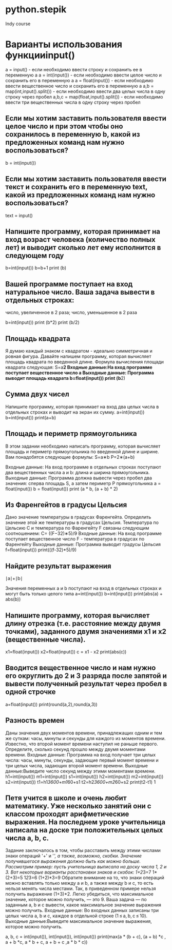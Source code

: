 # python.stepik
Indy course

# Варианты использования функцииinput()

a = input() - если необходимо ввести строку и сохранить ее в переменную а
a = int(input()) - если необходимо ввести целое число и сохранить его в переменную а
a = float(input()) - если необходимо ввести вещественное число и сохранить его в переменную а
a,b = map(int,input().split()) - если необходимо ввести два целых числа в одну строку через пробел
a,b,c = map(float,input().split()) - если необходимо ввести три вещественных числа в одну строку через пробел
## Если мы хотим заставить пользователя ввести целое число и при этом чтобы оно сохранилось в переменную b, какой из предложенных команд нам нужно воспользоваться?
b = int(input())
## Если мы хотим заставить пользователя ввести текст и сохранить его в переменную text, какой из предложенных команд нам нужно воспользоваться?
text = input()
## Напишите программу, которая принимает на вход возраст человека (количество полных лет) и выводит сколько лет ему исполнится в следующем году 
b=int(input())
b=b+1
print (b)
## Вашей программе поступает на вход натуральное число. Ваша задача вывести в отдельных строках:

число, увеличенное в 2 раза;
число, уменьшенное в 2 раза

b=int(input())
print (b*2)
print (b/2)

## Площадь квадрата
Я думаю каждый знаком с квадратом - идеально симметричная и ровная фигура. Давайте напишем программу, которая вычисляет площадь квадрата по введенной длине.
Формула вычисления площади квадрата следующая:
S=a**2 
Входные данные:На вход программе поступает вещественное число a
Выходные данные: Программа выводит площадь квадрата
b=float(input())
print (b**2)
## Сумма двух чисел
Напишите программу, которая принимает на вход два целых числа в отдельных строках и выводит на экран их сумму.
a=int(input())
b=int(input())
print(a+b)
## Площадь и периметр прямоугольника
В этом задании необходимо написать программу, которая вычисляет площадь и периметр прямоугольника по введенной длине и ширине.
Вам понадобятся следующие формулы:
S=a∗b
P=2∗(a+b)

Входные данные: На вход программе в отдельных строках поступают два вещественных числа a и b: длина и ширина прямоугольника.
Выходные данные: Программа должна вывести через пробел два значения: сперва площадь S, а затем периметр P прямоугольника
a = float(input())
b = float(input())
print (a * b, (a + b) * 2)

## Из Фаренгейтов в градусы Цельсия
Дано значение температуры в градусах Фаренгейта. Определить значение этой же температуры в градусах Цельсия. Температура по Цельсию C и температура по Фаренгейту F связаны следующим соотношением:
C= ((F−32)∗5)/9
Входные данные: На вход программе поступает вещественное число F  - температура в градусах по Фаренгейту
Выходные данные: Программа выводит градусы Цельсия
f=float(input())
print(((f-32)*5)/9)
## Найдите результат выражения 
∣a∣+∣b∣

Значения переменных а и b поступают на вход в отдельных строках и могут быть только целого типа
a=int(input())
b=int(input())
print(abs(a) + abs(b))

## Напишите программу, которая вычисляет длину отрезка (т.е. расстояние между двумя точками), заданного двумя значениями x1 и x2 (вещественные числа).
x1=float(input())
x2=float(input())
c = x1 - x2
print(abs(c))

## Вводится вещественное число и нам нужно его округлить до 2 и 3 разряда после запятой и вывести полученный результат через пробел в одной строчке
a=float(input())
print(round(a,2),round(a,3))
## Разность времен
Даны значения двух моментов времени, принадлежащих одним и тем же суткам: часы, минуты и секунды для каждого из моментов времени. Известно, что второй момент времени наступил не раньше первого. Определите, сколько секунд прошло между двумя моментами времени.
Входные данные: Программа на вход получает три целых числа: часы, минуты, секунды, задающие первый момент времени и три целых числа, задающих второй момент времени.
Выходные данные:Выведите число секунд между этими моментами времени.
h1=int(input())
m1=int(input())
s1=int(input())
h2=int(input())
m2=int(input())
s2=int(input())
t1=h1*3600+m1*60+s1
t2=h2*3600+m2*60+s2
print(t2-t1)
1
## Петя учится в школе и очень любит математику. Уже несколько занятий они с классом проходят арифметические выражения. На последнем уроке учительница написала на доске три положительных целых числа a, b, c. 

Задание заключалось в том, чтобы расставить между этими числами знаки операций '+' и '*', а также, возможно, скобки. Значение получившегося выражения должно быть как можно больше. Рассмотрим пример: пусть учительница выписала на доску числа 1, 2 и 3. Вот некоторые варианты расстановки знаков и скобок:
1+2*3=7
1*(2+3)=5
1*2*3=6
(1+2)*3=9
Обратите внимание на то, что знаки операций можно вставлять только между a и b, а также между b и c, то есть нельзя менять числа местами. Так, в приведенном примере нельзя получить выражение (1+3)*2.
Легко убедиться, что максимальное значение, которое можно получить, — это 9.
Ваша задача — по заданным a, b и c вывести, какое максимальное значение выражения можно получить.
Входные данные: Во входных данных записаны три целых числа a, b и c, каждое в отдельной строке (1 ≤ a, b, c ≤ 10).
Выходные данные:Выведите максимальное значение выражения, которое можно получить.

a, b, c = int(input()), int(input()), int(input())
print(max(a * (b + c), (a + b) *c , a + b  *c, a * b + c, a + b + c ,a * b * c))
